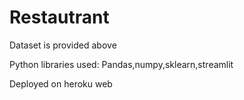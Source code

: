 # Restautrant
Dataset is provided above





Python libraries used: Pandas,numpy,sklearn,streamlit


Deployed on heroku web
